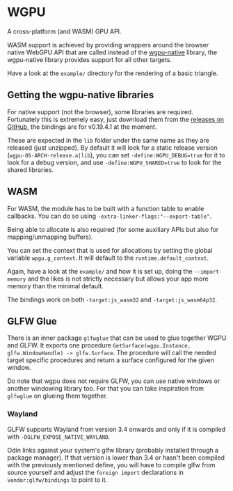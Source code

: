 # WGPU

A cross-platform (and WASM) GPU API.

WASM support is achieved by providing wrappers around the browser native WebGPU API
that are called instead of the [wgpu-native](https://github.com/gfx-rs/wgpu-native) library,
the wgpu-native library provides support for all other targets.

Have a look at the `example/` directory for the rendering of a basic triangle.

## Getting the wgpu-native libraries

For native support (not the browser), some libraries are required. Fortunately this is
extremely easy, just download them from the [releases on GitHub](https://github.com/gfx-rs/wgpu-native/releases/tag/v0.19.4.1),
the bindings are for v0.19.4.1 at the moment.

These are expected in the `lib` folder under the same name as they are released (just unzipped).
By default it will look for a static release version (`wgpu-OS-ARCH-release.a|lib`),
you can set `-define:WGPU_DEBUG=true` for it to look for a debug version,
and use `-define:WGPU_SHARED=true` to look for the shared libraries.

## WASM

For WASM, the module has to be built with a function table to enable callbacks.
You can do so using `-extra-linker-flags:"--export-table"`.

Being able to allocate is also required (for some auxiliary APIs but also for mapping/unmapping buffers).

You can set the context that is used for allocations by setting the global variable `wpgu.g_context`.
It will default to the `runtime.default_context`.

Again, have a look at the `example/` and how it is set up, doing the `--import-memory` and the likes
is not strictly necessary but allows your app more memory than the minimal default.

The bindings work on both `-target:js_wasm32` and `-target:js_wasm64p32`.

## GLFW Glue

There is an inner package `glfwglue` that can be used to glue together WGPU and GLFW.
It exports one procedure `GetSurface(wgpu.Instance, glfw.WindowHandle) -> glfw.Surface`.
The procedure will call the needed target specific procedures and return a surface configured
for the given window.

Do note that wgpu does not require GLFW, you can use native windows or another windowing library too.
For that you can take inspiration from `glfwglue` on glueing them together.

### Wayland

GLFW supports Wayland from version 3.4 onwards and only if it is compiled with `-DGLFW_EXPOSE_NATIVE_WAYLAND`.

Odin links against your system's glfw library (probably installed through a package manager).
If that version is lower than 3.4 or hasn't been compiled with the previously mentioned define,
you will have to compile glfw from source yourself and adjust the `foreign import` declarations in `vendor:glfw/bindings` to
point to it.
